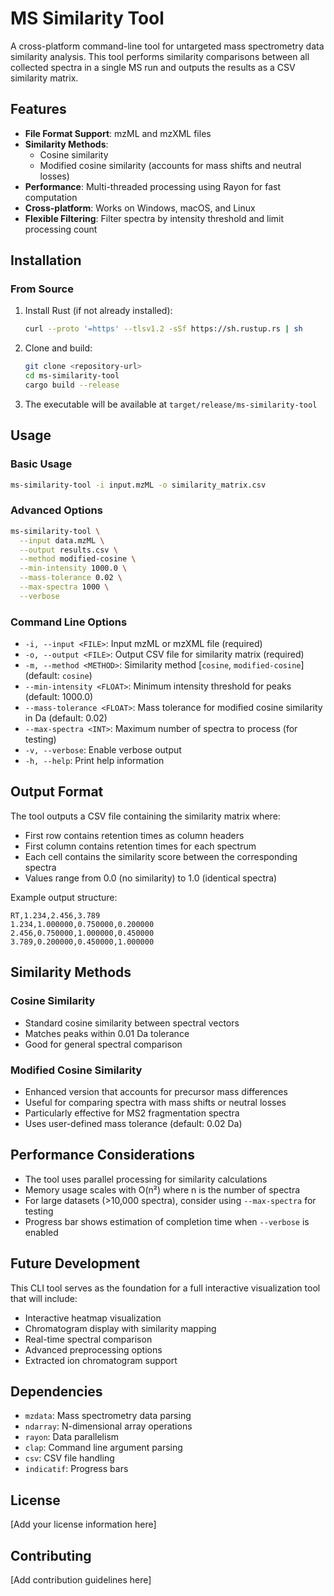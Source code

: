 # MS Similarity Tool

A cross-platform command-line tool for untargeted mass spectrometry data similarity analysis. This tool performs similarity comparisons between all collected spectra in a single MS run and outputs the results as a CSV similarity matrix.

## Features

- **File Format Support**: mzML and mzXML files
- **Similarity Methods**: 
  - Cosine similarity
  - Modified cosine similarity (accounts for mass shifts and neutral losses)
- **Performance**: Multi-threaded processing using Rayon for fast computation
- **Cross-platform**: Works on Windows, macOS, and Linux
- **Flexible Filtering**: Filter spectra by intensity threshold and limit processing count

## Installation

### From Source

1. Install Rust (if not already installed):
   ```bash
   curl --proto '=https' --tlsv1.2 -sSf https://sh.rustup.rs | sh
   ```

2. Clone and build:
   ```bash
   git clone <repository-url>
   cd ms-similarity-tool
   cargo build --release
   ```

3. The executable will be available at `target/release/ms-similarity-tool`

## Usage

### Basic Usage

```bash
ms-similarity-tool -i input.mzML -o similarity_matrix.csv
```

### Advanced Options

```bash
ms-similarity-tool \
  --input data.mzML \
  --output results.csv \
  --method modified-cosine \
  --min-intensity 1000.0 \
  --mass-tolerance 0.02 \
  --max-spectra 1000 \
  --verbose
```

### Command Line Options

- `-i, --input <FILE>`: Input mzML or mzXML file (required)
- `-o, --output <FILE>`: Output CSV file for similarity matrix (required)
- `-m, --method <METHOD>`: Similarity method [`cosine`, `modified-cosine`] (default: `cosine`)
- `--min-intensity <FLOAT>`: Minimum intensity threshold for peaks (default: 1000.0)
- `--mass-tolerance <FLOAT>`: Mass tolerance for modified cosine similarity in Da (default: 0.02)
- `--max-spectra <INT>`: Maximum number of spectra to process (for testing)
- `-v, --verbose`: Enable verbose output
- `-h, --help`: Print help information

## Output Format

The tool outputs a CSV file containing the similarity matrix where:
- First row contains retention times as column headers
- First column contains retention times for each spectrum
- Each cell contains the similarity score between the corresponding spectra
- Values range from 0.0 (no similarity) to 1.0 (identical spectra)

Example output structure:
```csv
RT,1.234,2.456,3.789
1.234,1.000000,0.750000,0.200000
2.456,0.750000,1.000000,0.450000
3.789,0.200000,0.450000,1.000000
```

## Similarity Methods

### Cosine Similarity
- Standard cosine similarity between spectral vectors
- Matches peaks within 0.01 Da tolerance
- Good for general spectral comparison

### Modified Cosine Similarity
- Enhanced version that accounts for precursor mass differences
- Useful for comparing spectra with mass shifts or neutral losses
- Particularly effective for MS2 fragmentation spectra
- Uses user-defined mass tolerance (default: 0.02 Da)

## Performance Considerations

- The tool uses parallel processing for similarity calculations
- Memory usage scales with O(n²) where n is the number of spectra
- For large datasets (>10,000 spectra), consider using `--max-spectra` for testing
- Progress bar shows estimation of completion time when `--verbose` is enabled

## Future Development

This CLI tool serves as the foundation for a full interactive visualization tool that will include:
- Interactive heatmap visualization
- Chromatogram display with similarity mapping
- Real-time spectral comparison
- Advanced preprocessing options
- Extracted ion chromatogram support

## Dependencies

- `mzdata`: Mass spectrometry data parsing
- `ndarray`: N-dimensional array operations
- `rayon`: Data parallelism
- `clap`: Command line argument parsing
- `csv`: CSV file handling
- `indicatif`: Progress bars

## License

[Add your license information here]

## Contributing

[Add contribution guidelines here]
